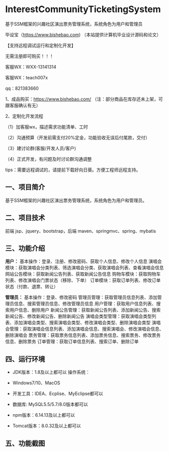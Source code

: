 # InterestCommunityTicketingSystem
 基于SSM框架的兴趣社区演出票务管理系统，系统角色为用户和管理员

毕设宝（https://www.bishebao.com) （本站提供计算机毕业设计源码和论文）

【支持远程调试运行和定制化开发】

无需注册即可购买！！！

客服WX：WXX-13141314

客服WX：teach007x

qq：821383660


1、成品购买：https://www.bishebao.com/ （注：部分商品在库存还未上架，可跟客服确认有无）

2、定制化开发流程

（1）加客服wx，描述需求功能清单、工时

（2）沟通预算（开发前需支付20%定金，功能验收无误后付尾款，交付）

（3）建讨论群(客服/开发人员/客户)

（4）正式开发，有问题及时讨论群沟通调整

tips：需要远程调试的，请提前下载好向日葵。方便工程师远程支持。
<h2>一、项目简介</h2>
基于SSM框架的兴趣社区演出票务管理系统，系统角色为用户和管理员。
<h2>二、项目技术</h2>
前端 jsp、jquery、bootstrap，后端 maven、springmvc、spring、mybatis
<h2>三、功能介绍</h2>
<div class="markdown-heading" dir="auto">
<div class="markdown-heading" dir="auto">

<strong>用户：</strong>
基本操作：登录、注册、修改密码、获取个人信息、修改个人信息
演唱会模块：获取演唱会分类列表、筛选演唱会分类、获取演唱会列表、查看演唱会信息
网站公告模块：获取新闻公告列表、获取新闻公告信息
购物车模块：获取购物车列表、修改演唱会门票状态（移除、下单）
订单模块：获取订单列表、修改订单状态（付款、退票、转让）

<strong>管理员：</strong>
基本操作：登录、修改密码
管理员管理：获取管理员信息列表、添加管理员信息、搜索管理员信息、修改管理员信息
用户管理：获取用户信息列表、搜索用户信息、删除用户
新闻公告管理：获取新闻公告列表、添加新闻公告、搜索新闻公告、修改新闻公告、删除新闻公告
演唱会类型管理：获取演唱会类型列表、添加演唱会类型、搜索演唱会类型、修改演唱会类型、删除演唱会类型
演唱会管理：获取演唱会信息列表、添加演唱会信息、搜索演唱会、修改演唱会信息、删除演唱会
票务管理：获取票务信息列表、添加票务信息、搜索票务、修改票务信息、删除票务
订单管理：获取订单信息列表、搜索订单、删除订单

</div>
</div>
<h2>四、运行环境</h2>
<ul dir="auto">
 	<li>
<p dir="auto">JDK版本：1.8及以上都可以 操作系统：</p>
</li>
 	<li>
<p dir="auto">Windows7/10、MacOS</p>
</li>
 	<li>
<p dir="auto">开发工具：IDEA、Ecplise、MyEclipse都可以</p>
</li>
 	<li>
<p dir="auto">数据库: MySQL5.5/5.7/8.0版本都可以</p>
</li>
 	<li>
<p dir="auto">npm版本：6.14.13及以上都可以</p>
</li>
 	<li>
<p dir="auto">Tomcat版本：8.0.32及以上都可以</p>
</li>
</ul>
<h2>五、功能截图</h2>
<img class="aligncenter size-full wp-image" src="https://www.bishebao.com/wp-content/uploads/2024/07/基于SSM框架的兴趣社区演出票务管理系统/result/image_10_2.png" alt="" />
<img class="aligncenter size-full wp-image" src="https://www.bishebao.com/wp-content/uploads/2024/07/基于SSM框架的兴趣社区演出票务管理系统/result/image_1_1.png" alt="" />
<img class="aligncenter size-full wp-image" src="https://www.bishebao.com/wp-content/uploads/2024/07/基于SSM框架的兴趣社区演出票务管理系统/result/image_2_3.png" alt="" />
<img class="aligncenter size-full wp-image" src="https://www.bishebao.com/wp-content/uploads/2024/07/基于SSM框架的兴趣社区演出票务管理系统/result/image_3_4.png" alt="" />
<img class="aligncenter size-full wp-image" src="https://www.bishebao.com/wp-content/uploads/2024/07/基于SSM框架的兴趣社区演出票务管理系统/result/image_4_5.png" alt="" />
<img class="aligncenter size-full wp-image" src="https://www.bishebao.com/wp-content/uploads/2024/07/基于SSM框架的兴趣社区演出票务管理系统/result/image_5_6.png" alt="" />
<img class="aligncenter size-full wp-image" src="https://www.bishebao.com/wp-content/uploads/2024/07/基于SSM框架的兴趣社区演出票务管理系统/result/image_6_7.png" alt="" />
<img class="aligncenter size-full wp-image" src="https://www.bishebao.com/wp-content/uploads/2024/07/基于SSM框架的兴趣社区演出票务管理系统/result/image_7_8.png" alt="" />
<img class="aligncenter size-full wp-image" src="https://www.bishebao.com/wp-content/uploads/2024/07/基于SSM框架的兴趣社区演出票务管理系统/result/image_8_9.png" alt="" />
<img class="aligncenter size-full wp-image" src="https://www.bishebao.com/wp-content/uploads/2024/07/基于SSM框架的兴趣社区演出票务管理系统/result/image_9_10.png" alt="" />